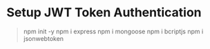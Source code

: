 # Setup JWT Token Authentication 

> npm init -y
> npm i express
> npm i mongoose
> npm i bcriptjs
> npm i jsonwebtoken

